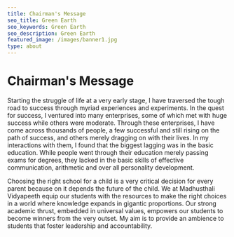 ```yaml
---
title: Chairman's Message
seo_title: Green Earth
seo_keywords: Green Earth
seo_description: Green Earth
featured_image: /images/banner1.jpg
type: about
---
```

# Chairman's Message
Starting the struggle of life at a very early stage, I have traversed the tough road to success through myriad experiences and experiments. In the quest for success, I ventured into many enterprises, some of which met with huge success while others were moderate. Through these enterprises, I have come across thousands of people, a few successful and still rising on the path of success, and others merely dragging on with their lives. In my interactions with them, I found that the biggest lagging was in the basic education. While people went through their education merely passing exams for degrees, they lacked in the basic skills of effective communication, arithmetic and over all personality development.

Choosing the right school for a child is a very critical decision for every parent because on it depends the future of the child. We at Madhusthali Vidyapeeth equip our students with the resources to make the right choices in a world where knowledge expands in gigantic proportions. Our strong academic thrust, embedded in universal values, empowers our students to become winners from the very outset. My aim is to provide an ambience to students that foster leadership and accountability.
